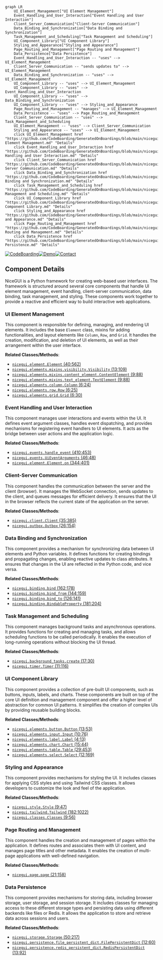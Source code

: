 ```mermaid
graph LR
    UI_Element_Management["UI Element Management"]
    Event_Handling_and_User_Interaction["Event Handling and User Interaction"]
    Client_Server_Communication["Client-Server Communication"]
    Data_Binding_and_Synchronization["Data Binding and Synchronization"]
    Task_Management_and_Scheduling["Task Management and Scheduling"]
    UI_Component_Library["UI Component Library"]
    Styling_and_Appearance["Styling and Appearance"]
    Page_Routing_and_Management["Page Routing and Management"]
    Data_Persistence["Data Persistence"]
    Event_Handling_and_User_Interaction -- "uses" --> UI_Element_Management
    Client_Server_Communication -- "sends updates to" --> UI_Element_Management
    Data_Binding_and_Synchronization -- "uses" --> UI_Element_Management
    UI_Component_Library -- "uses" --> UI_Element_Management
    UI_Component_Library -- "uses" --> Event_Handling_and_User_Interaction
    UI_Component_Library -- "uses" --> Data_Binding_and_Synchronization
    UI_Component_Library -- "uses" --> Styling_and_Appearance
    Page_Routing_and_Management -- "manages" --> UI_Element_Management
    Data_Persistence -- "uses" --> Page_Routing_and_Management
    Client_Server_Communication -- "uses" --> Task_Management_and_Scheduling
    UI_Element_Management -- "uses" --> Client_Server_Communication
    Styling_and_Appearance -- "uses" --> UI_Element_Management
    click UI_Element_Management href "https://github.com/CodeBoarding/GeneratedOnBoardings/blob/main/nicegui/UI Element Management.md" "Details"
    click Event_Handling_and_User_Interaction href "https://github.com/CodeBoarding/GeneratedOnBoardings/blob/main/nicegui/Event Handling and User Interaction.md" "Details"
    click Client_Server_Communication href "https://github.com/CodeBoarding/GeneratedOnBoardings/blob/main/nicegui/Client-Server Communication.md" "Details"
    click Data_Binding_and_Synchronization href "https://github.com/CodeBoarding/GeneratedOnBoardings/blob/main/nicegui/Data Binding and Synchronization.md" "Details"
    click Task_Management_and_Scheduling href "https://github.com/CodeBoarding/GeneratedOnBoardings/blob/main/nicegui/Task Management and Scheduling.md" "Details"
    click UI_Component_Library href "https://github.com/CodeBoarding/GeneratedOnBoardings/blob/main/nicegui/UI Component Library.md" "Details"
    click Styling_and_Appearance href "https://github.com/CodeBoarding/GeneratedOnBoardings/blob/main/nicegui/Styling and Appearance.md" "Details"
    click Page_Routing_and_Management href "https://github.com/CodeBoarding/GeneratedOnBoardings/blob/main/nicegui/Page Routing and Management.md" "Details"
    click Data_Persistence href "https://github.com/CodeBoarding/GeneratedOnBoardings/blob/main/nicegui/Data Persistence.md" "Details"
```
[![CodeBoarding](https://img.shields.io/badge/Generated%20by-CodeBoarding-9cf?style=flat-square)](https://github.com/CodeBoarding/GeneratedOnBoardings)[![Demo](https://img.shields.io/badge/Try%20our-Demo-blue?style=flat-square)](https://www.codeboarding.org/demo)[![Contact](https://img.shields.io/badge/Contact%20us%20-%20codeboarding@gmail.com-lightgrey?style=flat-square)](mailto:codeboarding@gmail.com)

## Component Details

NiceGUI is a Python framework for creating web-based user interfaces. The framework is structured around several core components that handle UI element management, event handling, client-server communication, data binding, task management, and styling. These components work together to provide a reactive and efficient way to build interactive web applications.

### UI Element Management
This component is responsible for defining, managing, and rendering UI elements. It includes the base `Element` class, mixins for adding functionalities, and layout elements like `Column`, `Row`, and `Grid`. It handles the creation, modification, and deletion of UI elements, as well as their arrangement within the user interface.


**Related Classes/Methods**:

- <a href="https://github.com/zauberzeug/nicegui/blob/master/nicegui/element.py#L40-L562" target="_blank" rel="noopener noreferrer">`nicegui.element.Element` (40:562)</a>
- <a href="https://github.com/zauberzeug/nicegui/blob/master/nicegui/elements/mixins/visibility.py#L13-L109" target="_blank" rel="noopener noreferrer">`nicegui.elements.mixins.visibility.Visibility` (13:109)</a>
- <a href="https://github.com/zauberzeug/nicegui/blob/master/nicegui/elements/mixins/content_element.py#L9-L88" target="_blank" rel="noopener noreferrer">`nicegui.elements.mixins.content_element.ContentElement` (9:88)</a>
- <a href="https://github.com/zauberzeug/nicegui/blob/master/nicegui/elements/mixins/text_element.py#L9-L88" target="_blank" rel="noopener noreferrer">`nicegui.elements.mixins.text_element.TextElement` (9:88)</a>
- <a href="https://github.com/zauberzeug/nicegui/blob/master/nicegui/elements/column.py#L6-L24" target="_blank" rel="noopener noreferrer">`nicegui.elements.column.Column` (6:24)</a>
- <a href="https://github.com/zauberzeug/nicegui/blob/master/nicegui/elements/row.py#L6-L25" target="_blank" rel="noopener noreferrer">`nicegui.elements.row.Row` (6:25)</a>
- <a href="https://github.com/zauberzeug/nicegui/blob/master/nicegui/elements/grid.py#L6-L30" target="_blank" rel="noopener noreferrer">`nicegui.elements.grid.Grid` (6:30)</a>


### Event Handling and User Interaction
This component manages user interactions and events within the UI. It defines event argument classes, handles event dispatching, and provides mechanisms for registering event handlers to UI elements. It acts as the bridge between user actions and the application logic.


**Related Classes/Methods**:

- <a href="https://github.com/zauberzeug/nicegui/blob/master/nicegui/events.py#L410-L453" target="_blank" rel="noopener noreferrer">`nicegui.events.handle_event` (410:453)</a>
- <a href="https://github.com/zauberzeug/nicegui/blob/master/nicegui/events.py#L46-L48" target="_blank" rel="noopener noreferrer">`nicegui.events.UiEventArguments` (46:48)</a>
- <a href="https://github.com/zauberzeug/nicegui/blob/master/nicegui/element.py#L344-L401" target="_blank" rel="noopener noreferrer">`nicegui.element.Element.on` (344:401)</a>


### Client-Server Communication
This component handles the communication between the server and the client (browser). It manages the WebSocket connection, sends updates to the client, and queues messages for efficient delivery. It ensures that the UI in the browser reflects the current state of the application on the server.


**Related Classes/Methods**:

- <a href="https://github.com/zauberzeug/nicegui/blob/master/nicegui/client.py#L35-L385" target="_blank" rel="noopener noreferrer">`nicegui.client.Client` (35:385)</a>
- <a href="https://github.com/zauberzeug/nicegui/blob/master/nicegui/outbox.py#L26-L154" target="_blank" rel="noopener noreferrer">`nicegui.outbox.Outbox` (26:154)</a>


### Data Binding and Synchronization
This component provides a mechanism for synchronizing data between UI elements and Python variables. It defines functions for creating bindings and propagating changes, enabling reactive updates to class attributes. It ensures that changes in the UI are reflected in the Python code, and vice versa.


**Related Classes/Methods**:

- <a href="https://github.com/zauberzeug/nicegui/blob/master/nicegui/binding.py#L162-L178" target="_blank" rel="noopener noreferrer">`nicegui.binding.bind` (162:178)</a>
- <a href="https://github.com/zauberzeug/nicegui/blob/master/nicegui/binding.py#L144-L159" target="_blank" rel="noopener noreferrer">`nicegui.binding.bind_from` (144:159)</a>
- <a href="https://github.com/zauberzeug/nicegui/blob/master/nicegui/binding.py#L126-L141" target="_blank" rel="noopener noreferrer">`nicegui.binding.bind_to` (126:141)</a>
- <a href="https://github.com/zauberzeug/nicegui/blob/master/nicegui/binding.py#L181-L204" target="_blank" rel="noopener noreferrer">`nicegui.binding.BindableProperty` (181:204)</a>


### Task Management and Scheduling
This component manages background tasks and asynchronous operations. It provides functions for creating and managing tasks, and allows scheduling functions to be called periodically. It enables the execution of long-running operations without blocking the UI thread.


**Related Classes/Methods**:

- <a href="https://github.com/zauberzeug/nicegui/blob/master/nicegui/background_tasks.py#L17-L30" target="_blank" rel="noopener noreferrer">`nicegui.background_tasks.create` (17:30)</a>
- <a href="https://github.com/zauberzeug/nicegui/blob/master/nicegui/timer.py#L11-L116" target="_blank" rel="noopener noreferrer">`nicegui.timer.Timer` (11:116)</a>


### UI Component Library
This component provides a collection of pre-built UI components, such as buttons, inputs, labels, and charts. These components are built on top of the core UI definition and management component and offer a higher level of abstraction for common UI patterns. It simplifies the creation of complex UIs by providing reusable building blocks.


**Related Classes/Methods**:

- <a href="https://github.com/zauberzeug/nicegui/blob/master/nicegui/elements/button.py#L13-L53" target="_blank" rel="noopener noreferrer">`nicegui.elements.button.Button` (13:53)</a>
- <a href="https://github.com/zauberzeug/nicegui/blob/master/nicegui/elements/input.py#L10-L76" target="_blank" rel="noopener noreferrer">`nicegui.elements.input.Input` (10:76)</a>
- <a href="https://github.com/zauberzeug/nicegui/blob/master/nicegui/elements/label.py#L4-L13" target="_blank" rel="noopener noreferrer">`nicegui.elements.label.Label` (4:13)</a>
- <a href="https://github.com/zauberzeug/nicegui/blob/master/nicegui/elements/aggrid.py#L15-L44" target="_blank" rel="noopener noreferrer">`nicegui.elements.chart.Chart` (15:44)</a>
- <a href="https://github.com/zauberzeug/nicegui/blob/master/nicegui/elements/table.py#L29-L453" target="_blank" rel="noopener noreferrer">`nicegui.elements.table.Table` (29:453)</a>
- <a href="https://github.com/zauberzeug/nicegui/blob/master/nicegui/elements/select.py#L12-L169" target="_blank" rel="noopener noreferrer">`nicegui.elements.select.Select` (12:169)</a>


### Styling and Appearance
This component provides mechanisms for styling the UI. It includes classes for applying CSS styles and using Tailwind CSS classes. It allows developers to customize the look and feel of the application.


**Related Classes/Methods**:

- <a href="https://github.com/zauberzeug/nicegui/blob/master/nicegui/style.py#L9-L47" target="_blank" rel="noopener noreferrer">`nicegui.style.Style` (9:47)</a>
- <a href="https://github.com/zauberzeug/nicegui/blob/master/nicegui/tailwind.py#L182-L1022" target="_blank" rel="noopener noreferrer">`nicegui.tailwind.Tailwind` (182:1022)</a>
- <a href="https://github.com/zauberzeug/nicegui/blob/master/nicegui/classes.py#L9-L56" target="_blank" rel="noopener noreferrer">`nicegui.classes.Classes` (9:56)</a>


### Page Routing and Management
This component handles the creation and management of pages within the application. It defines routes and associates them with UI content, and manages page titles and other metadata. It enables the creation of multi-page applications with well-defined navigation.


**Related Classes/Methods**:

- <a href="https://github.com/zauberzeug/nicegui/blob/master/nicegui/page.py#L21-L158" target="_blank" rel="noopener noreferrer">`nicegui.page.page` (21:158)</a>


### Data Persistence
This component provides mechanisms for storing data, including browser storage, user storage, and session storage. It includes classes for managing access to these different storage types and persisting data using different backends like files or Redis. It allows the application to store and retrieve data across sessions and users.


**Related Classes/Methods**:

- <a href="https://github.com/zauberzeug/nicegui/blob/master/nicegui/storage.py#L50-L217" target="_blank" rel="noopener noreferrer">`nicegui.storage.Storage` (50:217)</a>
- <a href="https://github.com/zauberzeug/nicegui/blob/master/nicegui/persistence/file_persistent_dict.py#L12-L60" target="_blank" rel="noopener noreferrer">`nicegui.persistence.file_persistent_dict.FilePersistentDict` (12:60)</a>
- <a href="https://github.com/zauberzeug/nicegui/blob/master/nicegui/persistence/redis_persistent_dict.py#L13-L92" target="_blank" rel="noopener noreferrer">`nicegui.persistence.redis_persistent_dict.RedisPersistentDict` (13:92)</a>